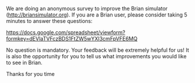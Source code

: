<html><body><p>We are doing an anonymous survey to improve the Brian simulator  (<a href="https://briansimulator.org/">http://briansimulator.org</a>).
If you are a Brian user, please consider taking 5 minutes to answer  these questions:

<a href="https://docs.google.com/spreadsheet/viewform?formkey=dEVlaTVFczBDS1FtZW5wYXl3cmFpVFE6MQ">https://docs.google.com/spreadsheet/viewform?formkey=dEVlaTVFczBDS1FtZW5wYXl3cmFpVFE6MQ</a>

No question is mandatory. Your feedback will be extremely helpful for  us! It is also the opportunity for you to tell us what improvements you  would like to see in Brian.

Thanks for you time</p></body></html>

